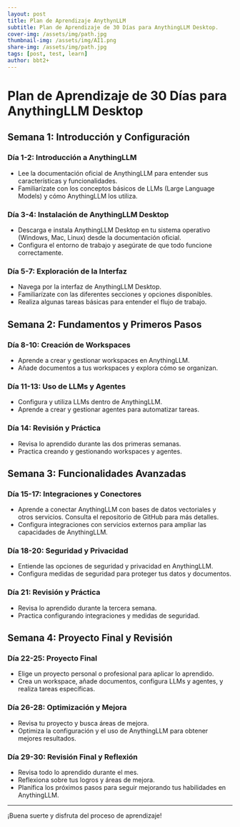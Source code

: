 ```yaml
---
layout: post
title: Plan de Aprendizaje AnythynLLM 
subtitle: Plan de Aprendizaje de 30 Días para AnythingLLM Desktop.
cover-img: /assets/img/path.jpg
thumbnail-img: /assets/img/AI1.png
share-img: /assets/img/path.jpg
tags: [post, test, learn]
author: bbt2+
---
```


# Plan de Aprendizaje de 30 Días para AnythingLLM Desktop

## Semana 1: Introducción y Configuración

### Día 1-2: Introducción a AnythingLLM
- Lee la documentación oficial de AnythingLLM para entender sus características y funcionalidades.
- Familiarízate con los conceptos básicos de LLMs (Large Language Models) y cómo AnythingLLM los utiliza.

### Día 3-4: Instalación de AnythingLLM Desktop
- Descarga e instala AnythingLLM Desktop en tu sistema operativo (Windows, Mac, Linux) desde la documentación oficial.
- Configura el entorno de trabajo y asegúrate de que todo funcione correctamente.

### Día 5-7: Exploración de la Interfaz
- Navega por la interfaz de AnythingLLM Desktop.
- Familiarízate con las diferentes secciones y opciones disponibles.
- Realiza algunas tareas básicas para entender el flujo de trabajo.

## Semana 2: Fundamentos y Primeros Pasos

### Día 8-10: Creación de Workspaces
- Aprende a crear y gestionar workspaces en AnythingLLM.
- Añade documentos a tus workspaces y explora cómo se organizan.

### Día 11-13: Uso de LLMs y Agentes
- Configura y utiliza LLMs dentro de AnythingLLM.
- Aprende a crear y gestionar agentes para automatizar tareas.

### Día 14: Revisión y Práctica
- Revisa lo aprendido durante las dos primeras semanas.
- Practica creando y gestionando workspaces y agentes.

## Semana 3: Funcionalidades Avanzadas

### Día 15-17: Integraciones y Conectores
- Aprende a conectar AnythingLLM con bases de datos vectoriales y otros servicios. Consulta el repositorio de GitHub para más detalles.
- Configura integraciones con servicios externos para ampliar las capacidades de AnythingLLM.

### Día 18-20: Seguridad y Privacidad
- Entiende las opciones de seguridad y privacidad en AnythingLLM.
- Configura medidas de seguridad para proteger tus datos y documentos.

### Día 21: Revisión y Práctica
- Revisa lo aprendido durante la tercera semana.
- Practica configurando integraciones y medidas de seguridad.

## Semana 4: Proyecto Final y Revisión

### Día 22-25: Proyecto Final
- Elige un proyecto personal o profesional para aplicar lo aprendido.
- Crea un workspace, añade documentos, configura LLMs y agentes, y realiza tareas específicas.

### Día 26-28: Optimización y Mejora
- Revisa tu proyecto y busca áreas de mejora.
- Optimiza la configuración y el uso de AnythingLLM para obtener mejores resultados.

### Día 29-30: Revisión Final y Reflexión
- Revisa todo lo aprendido durante el mes.
- Reflexiona sobre tus logros y áreas de mejora.
- Planifica los próximos pasos para seguir mejorando tus habilidades en AnythingLLM.

---

¡Buena suerte y disfruta del proceso de aprendizaje!
